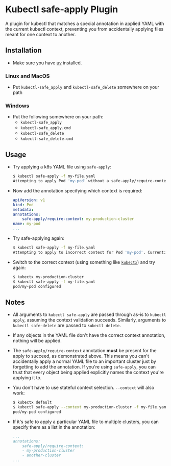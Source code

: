 # Kubectl safe-apply Plugin

A plugin for kubectl that matches a special annotation in applied YAML with the current kubectl context, preventing you from accidentally applying files meant for one context to another.

## Installation

* Make sure you have [uv](https://docs.astral.sh/uv/getting-started/installation/) installed.

### Linux and MacOS

* Put `kubectl-safe_apply` and `kubectl-safe_delete` somewhere on your path

### Windows

* Put the following somewhere on your path:
  * `kubectl-safe_apply`
  * `kubectl-safe_apply.cmd`
  * `kubectl-safe_delete`
  * `kubectl-safe_delete.cmd`

## Usage

* Try applying a k8s YAML file using `safe-apply`:

    ```bash
    $ kubectl safe-apply -f my-file.yaml
    Attempting to apply Pod 'my-pod' without a safe-apply/require-context annotation. Aborting.
    ```

* Now add the annotation specifying which context is required:

    ```yaml
    apiVersion: v1
    kind: Pod
    metadata:
    annotations:
        safe-apply/require-context: my-production-cluster
    name: my-pod
    ...
    ```

* Try safe-applying again:

    ```bash
    $ kubectl safe-apply -f my-file.yaml
    Attempting to apply to incorrect context for Pod 'my-pod'. Current: default, required: my-production-cluster
    ```

* Switch to the correct context (using something like [`kubectx`](https://github.com/ahmetb/kubectx)) and try again:

    ```bash
    $ kubectx my-production-cluster
    $ kubectl safe-apply -f my-file.yaml
    pod/my-pod configured
    ```

## Notes

* All arguments to `kubectl safe-apply` are passed through as-is to `kubectl apply`, assuming the context validation succeeds. Similarly, arguments to `kubectl safe-delete` are passed to `kubectl delete`.

* If any objects in the YAML file don't have the correct context annotation, nothing will be applied.

* The `safe-apply/require-context` annotation **must** be present for the apply to succeed, as demonstrated above. This means you can't accidentally apply a normal YAML file to an important cluster just by forgetting to add the annotation. If you're using `safe-apply`, you can trust that every object being applied explicitly names the context you're applying it to.

* You don't have to use stateful context selection. `--context` will also work:

    ```bash
    $ kubectx default
    $ kubectl safe-apply --context my-production-cluster -f my-file.yaml
    pod/my-pod configured
    ```


* If it's safe to apply a particular YAML file to multiple clusters, you can specify them as a list in the annotation:


    ```yaml
    ...
    annotations:
        safe-apply/require-context: 
        - my-production-cluster
        - another-cluster
    ...
    ```
